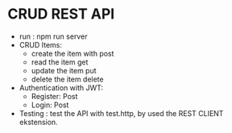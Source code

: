 # CRUD REST API 
- run : npm run server
- CRUD Items:
  - create the item with post
  - read the item get
  - update the item put
  - delete the item delete
- Authentication with JWT:
  - Register: Post
  - Login: Post 
- Testing : test the API with test.http, by used the REST CLIENT ekstension.
